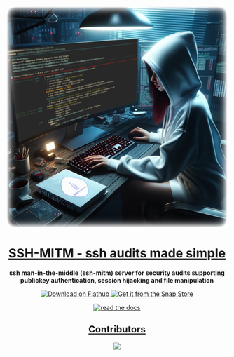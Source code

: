 <div id="top" align="center">
<img src="ssh-mitm-intro.png"><br/>
</div>

<h1 align="center"><a href="https://github.com/ssh-mitm/ssh-mitm">SSH-MITM - ssh audits made simple</a></h1>

<p align="center"><b>ssh man-in-the-middle (ssh-mitm) server for security audits supporting<br> <b>publickey authentication</b>, <b>session hijacking</b> and <b>file manipulation</b></b></hp>

<p align="center">
  <a href='https://flathub.org/apps/at.ssh_mitm.server'>
    <img height='56' alt='Download on Flathub' src='https://dl.flathub.org/assets/badges/flathub-badge-en.png'/>
  </a>
  <a href="https://snapcraft.io/ssh-mitm">
    <img  height='56' alt="Get it from the Snap Store" src="https://snapcraft.io/static/images/badges/en/snap-store-black.svg" />
  </a>
</p>
<p align="center">
  <a href="https://docs.ssh-mitm.at"><img src="https://read-the-docs-guidelines.readthedocs-hosted.com/_downloads/d9606423d87d78fcceae4ee2af883b12/logo-wordmark-dark.png" title="read the docs" width="256"></a>
</p>

<h2 align="center"><a href="https://github.com/ssh-mitm/ssh-mitm/graphs/contributors">Contributors</a></h2>
<p align="center">
  <a href="https://github.com/ssh-mitm/ssh-mitm/graphs/contributors">
    <img src="https://contrib.rocks/image?repo=ssh-mitm/ssh-mitm" />
  </a>
</p>
